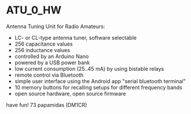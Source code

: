 # ATU_0_HW

Antenna Tuning Unit for Radio Amateurs:

- LC- or CL-type antenna tuner, software selectable
- 256 capacitance values
- 256 inductance values
- controlled by an Arduino Nano
- powered by a USB power bank
- low current consumption (25..45 mA) by using bistable relays
- remote control via Bluetooth
- simple user interface using the Android app "serial bluetooth terminal"
- 10 memory buttons for recalling setups for different frequency bands
- open source hardware, open source firmware

have fun!
73
papamidas (DM1CR)
